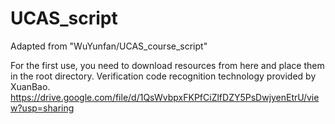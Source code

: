 # UCAS_script
Adapted from "WuYunfan/UCAS_course_script"

For the first use, you need to download resources from here and place them in the root directory.
Verification code recognition technology provided by XuanBao.
https://drive.google.com/file/d/1QsWvbpxFKPfCiZlfDZY5PsDwjyenEtrU/view?usp=sharing



